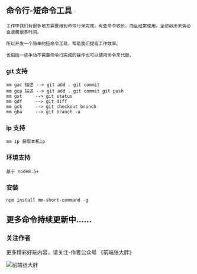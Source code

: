 ## 命令行-短命令工具
```
工作中我们有很多地方需要用到命令行来完成，有些命令较长，而且经常使用，全部敲出来势必会浪费很多时间。

所以开发一个简单的短命令工具，帮助我们提高工作效率。

也包括一些手动不需要命令行完成的操作也可以使用命令来代替。

```

### git 支持
```
mm gac 描述 --> git add . git commit 
mm gcp 描述 --> git add . git commit git push
mm gst     --> git status
mm gdf     --> git diff
mm gck     --> git checkout branch
mm gba     --> git branch -a
```

### ip 支持
```
mm ip 获取本机ip
```


### 环境支持
```
基于 node8.5+
```

### 安装
```
npm install mm-short-command -g
```

## 更多命令持续更新中......


### 关注作者

更多精彩好玩内容，请关注-作者公众号 《前端张大胖》

![前端张大胖](https://avatars0.githubusercontent.com/u/16331920?s=460&v=4)
